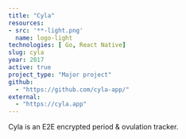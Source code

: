 ```yaml
---
title: "Cyla"
resources:
- src: '**-light.png'
  name: logo-light
technologies: [ Go, React Native]
slug: cyla
year: 2017
active: true
project_type: "Major project"
github:
  - "https://github.com/cyla-app/"
external:
  - "https://cyla.app"
---
```


Cyla is an E2E encrypted period & ovulation tracker.
